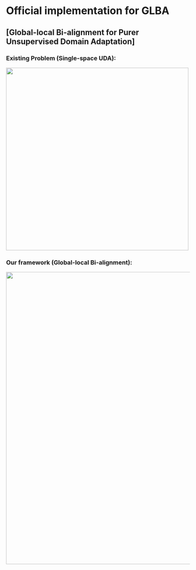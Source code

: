 # Official implementation for **GLBA**

## [**Global-local Bi-alignment for Purer Unsupervised Domain Adaptation**]

### Existing Problem (Single-space UDA):  

<img src="figs/problem.png" width="500" div align=center/>

### Our framework (Global-local Bi-alignment):  

<img src="figs/method.png" width="800" div align=center/>
